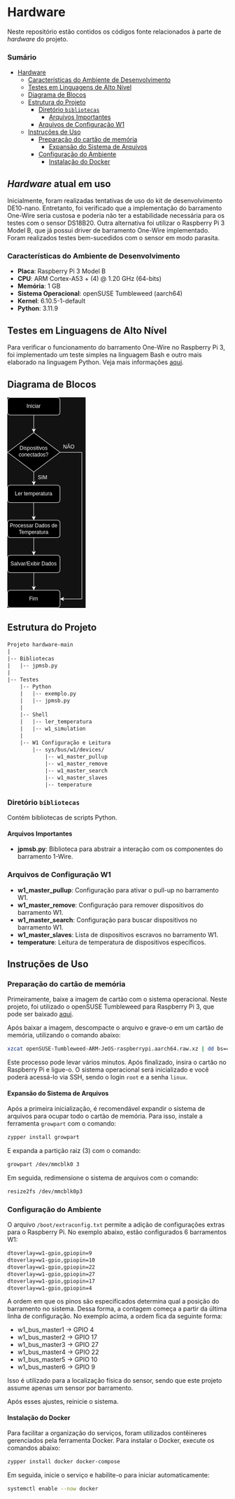 # Hardware

Neste repositório estão contidos os códigos fonte relacionados à parte de *hardware* do projeto.

### Sumário

- [Hardware](#hardware)
  - [Características do Ambiente de Desenvolvimento](#características-do-ambiente-de-desenvolvimento)
  - [Testes em Linguagens de Alto Nível](#testes-em-linguagens-de-alto-nível)
  - [Diagrama de Blocos](#diagrama-de-blocos)
  - [Estrutura do Projeto](#estrutura-do-projeto)
    - [Diretório `bibliotecas`](#diretório-bibliotecas)
      - [Arquivos Importantes](#arquivos-importantes)
    - [Arquivos de Configuração W1](#arquivos-de-configuração-w1)
  - [Instruções de Uso](#instruções-de-uso)
    - [Preparação do cartão de memória](#preparação-do-cartão-de-memória)
      - [Expansão do Sistema de Arquivos](#expansão-do-sistema-de-arquivos)
    - [Configuração do Ambiente](#configuração-do-ambiente)
      - [Instalação do Docker](#instalação-do-docker)

## *Hardware* atual em uso

Inicialmente, foram realizadas tentativas de uso do kit de desenvolvimento DE10-nano. Entretanto, foi verificado que a implementação do barramento One-Wire seria custosa e poderia não ter a estabilidade necessária para os testes com o sensor DS18B20. Outra alternativa foi utilizar o Raspberry Pi 3 Model B, que já possui driver de barramento One-Wire implementado. Foram realizados testes bem-sucedidos com o sensor em modo parasita.

### Características do Ambiente de Desenvolvimento

- **Placa**: Raspberry Pi 3 Model B
- **CPU**: ARM Cortex-A53 + (4) @ 1.20 GHz (64-bits)
- **Memória**: 1 GB
- **Sistema Operacional**: openSUSE Tumbleweed (aarch64)
- **Kernel**: 6.10.5-1-default
- **Python**: 3.11.9

## Testes em Linguagens de Alto Nível

Para verificar o funcionamento do barramento One-Wire no Raspberry Pi 3, foi implementado um teste simples na linguagem Bash e outro mais elaborado na linguagem Python. Veja mais informações [aqui](testes/README.md).

## Diagrama de Blocos

![Diagrama de Blocos](hardware-pj3.drawio.png)

## Estrutura do Projeto

```plaintext
Projeto hardware-main
|
|-- Bibliotecas
|   |-- jpmsb.py
|
|-- Testes
    |-- Python
    |   |-- exemplo.py
    |   |-- jpmsb.py
    |
    |-- Shell
    |   |-- ler_temperatura
    |   |-- w1_simulation
    |
    |-- W1 Configuração e Leitura
        |-- sys/bus/w1/devices/
            |-- w1_master_pullup
            |-- w1_master_remove
            |-- w1_master_search
            |-- w1_master_slaves
            |-- temperature
```

### Diretório `bibliotecas`

Contém bibliotecas de scripts Python.

#### Arquivos Importantes

- **jpmsb.py**: Biblioteca para abstrair a interação com os componentes do barramento 1-Wire.

### Arquivos de Configuração W1

- **w1_master_pullup**: Configuração para ativar o pull-up no barramento W1.
- **w1_master_remove**: Configuração para remover dispositivos do barramento W1.
- **w1_master_search**: Configuração para buscar dispositivos no barramento W1.
- **w1_master_slaves**: Lista de dispositivos escravos no barramento W1.
- **temperature**: Leitura de temperatura de dispositivos específicos.

## Instruções de Uso

### Preparação do cartão de memória

Primeiramente, baixe a imagem de cartão com o sistema operacional. Neste projeto, foi utilizado o openSUSE Tumbleweed para Raspberry Pi 3, que pode ser baixado [aqui](http://download.opensuse.org/ports/aarch64/tumbleweed/appliances/openSUSE-Tumbleweed-ARM-JeOS-raspberrypi.aarch64.raw.xz).

Após baixar a imagem, descompacte o arquivo e grave-o em um cartão de memória, utilizando o comando abaixo:

```bash
xzcat openSUSE-Tumbleweed-ARM-JeOS-raspberrypi.aarch64.raw.xz | dd bs=4M of=/dev/sdX iflag=fullblock oflag=direct status=progress; sync
```

Este processo pode levar vários minutos. Após finalizado, insira o cartão no Raspberry Pi e ligue-o. O sistema operacional será inicializado e você poderá acessá-lo via SSH, sendo o login `root` e a senha `linux`.

#### Expansão do Sistema de Arquivos

Após a primeira inicialização, é recomendável expandir o sistema de arquivos para ocupar todo o cartão de memória. Para isso, instale a ferramenta `growpart` com o comando:

```bash
zypper install growpart
```

E expanda a partição raiz (3) com o comando:

```bash
growpart /dev/mmcblk0 3
```

Em seguida, redimensione o sistema de arquivos com o comando:

```bash
resize2fs /dev/mmcblk0p3
```

### Configuração do Ambiente

O arquivo `/boot/extraconfig.txt` permite a adição de configurações extras para o Raspberry Pi. No exemplo abaixo, estão configurados 6 barramentos W1:

   ```
   dtoverlay=w1-gpio,gpiopin=9
   dtoverlay=w1-gpio,gpiopin=10
   dtoverlay=w1-gpio,gpiopin=22
   dtoverlay=w1-gpio,gpiopin=27
   dtoverlay=w1-gpio,gpiopin=17
   dtoverlay=w1-gpio,gpiopin=4
   ```

A ordem em que os pinos são especificados determina qual a posição do barramento no sistema. Dessa forma, a contagem começa a partir da última linha de configuração. No exemplo acima, a ordem fica da seguinte forma:

- w1_bus_master1 &rarr; GPIO 4
- w1_bus_master2 &rarr; GPIO 17
- w1_bus_master3 &rarr; GPIO 27
- w1_bus_master4 &rarr; GPIO 22
- w1_bus_master5 &rarr; GPIO 10
- w1_bus_master6 &rarr; GPIO 9

Isso é utilizado para a localização física do sensor, sendo que este projeto assume apenas um sensor por barramento.

Após esses ajustes, reinicie o sistema.

#### Instalação do Docker

Para facilitar a organização do serviços, foram utilizados contêineres gerenciados pela ferramenta Docker. Para instalar o Docker, execute os comandos abaixo:

```bash
zypper install docker docker-compose
```

Em seguida, inicie o serviço e habilite-o para iniciar automaticamente:

```bash
systemctl enable --now docker
```